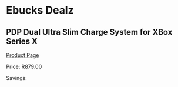 
# Ebucks Dealz
## PDP Dual Ultra Slim Charge System for XBox Series X
[Product Page](https://www.ebucks.com/web/shop/productSelected.do?prodId=1232202093&catId=365757697)

Price: R879.00

Savings: 


	